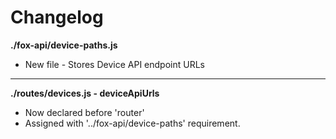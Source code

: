 # Changelog

**./fox-api/device-paths.js**
* New file - Stores Device API endpoint URLs

---

**./routes/devices.js - deviceApiUrls**
* Now declared before 'router'
* Assigned with '../fox-api/device-paths' requirement.
